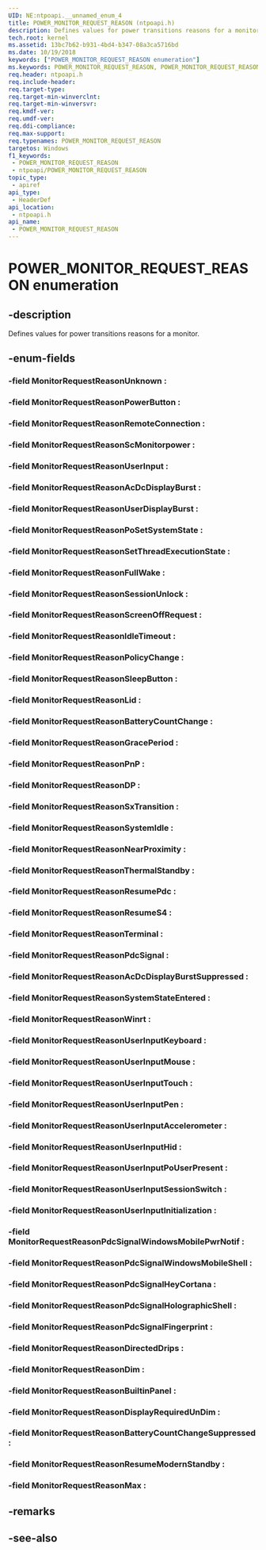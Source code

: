 ```yaml
---
UID: NE:ntpoapi.__unnamed_enum_4
title: POWER_MONITOR_REQUEST_REASON (ntpoapi.h)
description: Defines values for power transitions reasons for a monitor.
tech.root: kernel
ms.assetid: 13bc7b62-b931-4bd4-b347-08a3ca5716bd
ms.date: 10/19/2018
keywords: ["POWER_MONITOR_REQUEST_REASON enumeration"]
ms.keywords: POWER_MONITOR_REQUEST_REASON, POWER_MONITOR_REQUEST_REASON,
req.header: ntpoapi.h
req.include-header: 
req.target-type: 
req.target-min-winverclnt: 
req.target-min-winversvr: 
req.kmdf-ver: 
req.umdf-ver: 
req.ddi-compliance: 
req.max-support: 
req.typenames: POWER_MONITOR_REQUEST_REASON
targetos: Windows
f1_keywords:
 - POWER_MONITOR_REQUEST_REASON
 - ntpoapi/POWER_MONITOR_REQUEST_REASON
topic_type:
 - apiref
api_type:
 - HeaderDef
api_location:
 - ntpoapi.h
api_name:
 - POWER_MONITOR_REQUEST_REASON
---
```


# POWER_MONITOR_REQUEST_REASON enumeration


## -description

Defines values for power transitions reasons for a monitor.

## -enum-fields

### -field MonitorRequestReasonUnknown : 

### -field MonitorRequestReasonPowerButton : 

### -field MonitorRequestReasonRemoteConnection : 

### -field MonitorRequestReasonScMonitorpower : 

### -field MonitorRequestReasonUserInput : 

### -field MonitorRequestReasonAcDcDisplayBurst : 

### -field MonitorRequestReasonUserDisplayBurst : 

### -field MonitorRequestReasonPoSetSystemState : 

### -field MonitorRequestReasonSetThreadExecutionState : 

### -field MonitorRequestReasonFullWake : 

### -field MonitorRequestReasonSessionUnlock : 

### -field MonitorRequestReasonScreenOffRequest : 

### -field MonitorRequestReasonIdleTimeout : 

### -field MonitorRequestReasonPolicyChange : 

### -field MonitorRequestReasonSleepButton : 

### -field MonitorRequestReasonLid : 

### -field MonitorRequestReasonBatteryCountChange : 

### -field MonitorRequestReasonGracePeriod : 

### -field MonitorRequestReasonPnP : 

### -field MonitorRequestReasonDP : 

### -field MonitorRequestReasonSxTransition : 

### -field MonitorRequestReasonSystemIdle : 

### -field MonitorRequestReasonNearProximity : 

### -field MonitorRequestReasonThermalStandby : 

### -field MonitorRequestReasonResumePdc : 

### -field MonitorRequestReasonResumeS4 : 

### -field MonitorRequestReasonTerminal : 

### -field MonitorRequestReasonPdcSignal : 

### -field MonitorRequestReasonAcDcDisplayBurstSuppressed : 

### -field MonitorRequestReasonSystemStateEntered : 

### -field MonitorRequestReasonWinrt : 

### -field MonitorRequestReasonUserInputKeyboard : 

### -field MonitorRequestReasonUserInputMouse : 

### -field MonitorRequestReasonUserInputTouch : 

### -field MonitorRequestReasonUserInputPen : 

### -field MonitorRequestReasonUserInputAccelerometer : 

### -field MonitorRequestReasonUserInputHid : 

### -field MonitorRequestReasonUserInputPoUserPresent : 

### -field MonitorRequestReasonUserInputSessionSwitch : 

### -field MonitorRequestReasonUserInputInitialization : 

### -field MonitorRequestReasonPdcSignalWindowsMobilePwrNotif : 

### -field MonitorRequestReasonPdcSignalWindowsMobileShell : 

### -field MonitorRequestReasonPdcSignalHeyCortana : 

### -field MonitorRequestReasonPdcSignalHolographicShell : 

### -field MonitorRequestReasonPdcSignalFingerprint : 

### -field MonitorRequestReasonDirectedDrips :

### -field MonitorRequestReasonDim :

### -field MonitorRequestReasonBuiltinPanel :

### -field MonitorRequestReasonDisplayRequiredUnDim :

### -field MonitorRequestReasonBatteryCountChangeSuppressed :

### -field MonitorRequestReasonResumeModernStandby :

### -field MonitorRequestReasonMax : 

## -remarks

## -see-also

